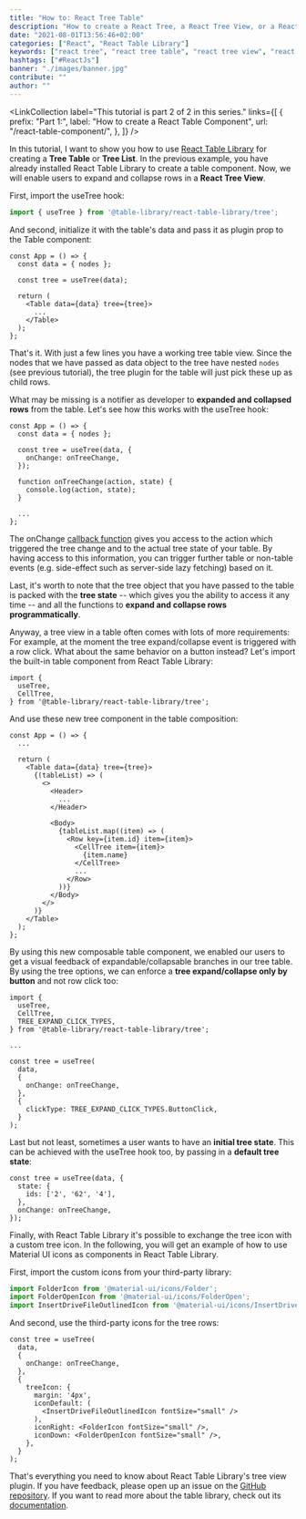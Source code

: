 ```yaml
---
title: "How to: React Tree Table"
description: "How to create a React Tree, a React Tree View, or a React Tree List by using React Table Library ..."
date: "2021-08-01T13:56:46+02:00"
categories: ["React", "React Table Library"]
keywords: ["react tree", "react tree table", "react tree view", "react tree list"]
hashtags: ["#ReactJs"]
banner: "./images/banner.jpg"
contribute: ""
author: ""
---
```


<Sponsorship />

<LinkCollection
  label="This tutorial is part 2 of 2 in this series."
  links={[
    {
      prefix: "Part 1:",
      label: "How to create a React Table Component",
      url: "/react-table-component/",
    },
  ]}
/>

In this tutorial, I want to show you how to use [React Table Library](https://react-table-library.com) for creating a **Tree Table** or **Tree List**. In the previous example, you have already installed React Table Library to create a table component. Now, we will enable users to expand and collapse rows in a **React Tree View**.

First, import the useTree hook:

```javascript
import { useTree } from '@table-library/react-table-library/tree';
```

And second, initialize it with the table's data and pass it as plugin prop to the Table component:

```javascript{4,7}
const App = () => {
  const data = { nodes };

  const tree = useTree(data);

  return (
    <Table data={data} tree={tree}>
      ...
    </Table>
  );
};
```

That's it. With just a few lines you have a working tree table view. Since the nodes that we have passed as data object to the tree have nested `nodes` (see previous tutorial), the tree plugin for the table will just pick these up as child rows.

What may be missing is a notifier as developer to **expanded and collapsed rows** from the table. Let's see how this works with the useTree hook:

```javascript{4-6,8-10}
const App = () => {
  const data = { nodes };

  const tree = useTree(data, {
    onChange: onTreeChange,
  });

  function onTreeChange(action, state) {
    console.log(action, state);
  }

  ...
};
```

The onChange [callback function](/javascript-callback-function/) gives you access to the action which triggered the tree change and to the actual tree state of your table. By having access to this information, you can trigger further table or non-table events (e.g. side-effect such as server-side lazy fetching) based on it.

Last, it's worth to note that the tree object that you have passed to the table is packed with the **tree state** -- which gives you the ability to access it any time -- and all the functions to **expand and collapse rows programmatically**.

<Divider />

Anyway, a tree view in a table often comes with lots of more requirements: For example, at the moment the tree expand/collapse event is triggered with a row click. What about the same behavior on a button instead? Let's import the built-in table component from React Table Library:

```javascript{3}
import {
  useTree,
  CellTree,
} from '@table-library/react-table-library/tree';
```

And use these new tree component in the table composition:

```javascript{15-17}
const App = () => {
  ...

  return (
    <Table data={data} tree={tree}>
      {(tableList) => (
        <>
          <Header>
            ...
          </Header>

          <Body>
            {tableList.map((item) => (
              <Row key={item.id} item={item}>
                <CellTree item={item}>
                  {item.name}
                </CellTree>
                ...
              </Row>
            ))}
          </Body>
        </>
      )}
    </Table>
  );
};
```

By using this new composable table component, we enabled our users to get a visual feedback of expandable/collapsable branches in our tree table. By using the tree options, we can enforce a **tree expand/collapse only by button** and not row click too:

```javascript{4,14-16}
import {
  useTree,
  CellTree,
  TREE_EXPAND_CLICK_TYPES,
} from '@table-library/react-table-library/tree';

...

const tree = useTree(
  data,
  {
    onChange: onTreeChange,
  },
  {
    clickType: TREE_EXPAND_CLICK_TYPES.ButtonClick,
  }
);
```

Last but not least, sometimes a user wants to have an **initial tree state**. This can be achieved with the useTree hook too, by passing in a **default tree state**:

```javascript{2-4}
const tree = useTree(data, {
  state: {
    ids: ['2', '62', '4'],
  },
  onChange: onTreeChange,
});
```

<Divider />

Finally, with React Table Library it's possible to exchange the tree icon with a custom tree icon. In the following, you will get an example of how to use Material UI icons as components in React Table Library.

First, import the custom icons from your third-party library:

```javascript
import FolderIcon from '@material-ui/icons/Folder';
import FolderOpenIcon from '@material-ui/icons/FolderOpen';
import InsertDriveFileOutlinedIcon from '@material-ui/icons/InsertDriveFileOutlined';
```

And second, use the third-party icons for the tree rows:

```javascript{6-15}
const tree = useTree(
  data,
  {
    onChange: onTreeChange,
  },
  {
    treeIcon: {
      margin: '4px',
      iconDefault: (
        <InsertDriveFileOutlinedIcon fontSize="small" />
      ),
      iconRight: <FolderIcon fontSize="small" />,
      iconDown: <FolderOpenIcon fontSize="small" />,
    },
  }
);
```

That's everything you need to know about React Table Library's tree view plugin. If you have feedback, please open up an issue on the [GitHub repository](https://github.com/table-library/react-table-library). If you want to read more about the table library, check out its [documentation](https://react-table-library.com).